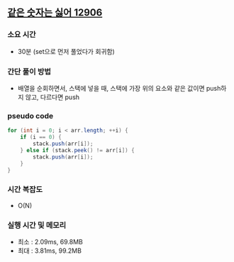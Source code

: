 ## [같은 숫자는 싫어 12906](https://school.programmers.co.kr/learn/courses/30/lessons/12906)

### 소요 시간
- 30분 (set으로 먼저 풀었다가 회귀함)

### 간단 풀이 방법
- 배열을 순회하면서, 스택에 넣을 때, 스택에 가장 위의 요소와 같은 값이면 push하지 않고, 다르다면 push

### pseudo code
```java
for (int i = 0; i < arr.length; ++i) {
    if (i == 0) {
        stack.push(arr[i]);
    } else if (stack.peek() != arr[i]) {
        stack.push(arr[i]);
    }
}
```

### 시간 복잡도
- O(N)

### 실행 시간 및 메모리
- 최소 : 2.09ms, 69.8MB
- 최대 : 3.81ms, 99.2MB